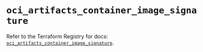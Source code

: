 # `oci_artifacts_container_image_signature`

Refer to the Terraform Registry for docs: [`oci_artifacts_container_image_signature`](https://registry.terraform.io/providers/oracle/oci/7.19.0/docs/resources/artifacts_container_image_signature).
